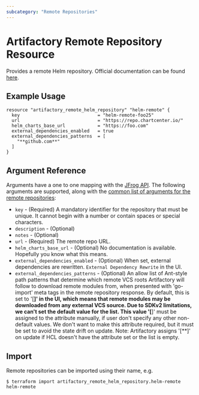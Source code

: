 ```yaml
---
subcategory: "Remote Repositories"
---
```

# Artifactory Remote Repository Resource

Provides a remote Helm repository. 
Official documentation can be found [here](https://www.jfrog.com/confluence/display/JFROG/Kubernetes+Helm+Chart+Repositories).


## Example Usage

```hcl
resource "artifactory_remote_helm_repository" "helm-remote" {
  key                             = "helm-remote-foo25"
  url                             = "https://repo.chartcenter.io/"
  helm_charts_base_url            = "https://foo.com"
  external_dependencies_enabled   = true
  external_dependencies_patterns  = [
    "**github.com**"
  ]
}
```

## Argument Reference

Arguments have a one to one mapping with the [JFrog API](https://www.jfrog.com/confluence/display/RTF/Repository+Configuration+JSON).
The following arguments are supported, along with the [common list of arguments for the remote repositories](remote.md):

* `key` - (Required) A mandatory identifier for the repository that must be unique. It cannot begin with a number or
  contain spaces or special characters.
* `description` - (Optional)
* `notes` - (Optional)
* `url` - (Required) The remote repo URL.
* `helm_charts_base_url` - (Optional) No documentation is available. Hopefully you know what this means.
* `external_dependencies_enabled` - (Optional) When set, external dependencies are rewritten. `External Dependency Rewrite` in the UI.
* `external_dependencies_patterns` - (Optional) An allow list of Ant-style path patterns that determine which remote VCS roots Artifactory will
  follow to download remote modules from, when presented with 'go-import' meta tags in the remote repository response.
  By default, this is set to '[**]' in the UI, which means that remote modules may be downloaded from any external VCS source.
  Due to SDKv2 limitations, we can't set the default value for the list.
  This value '[**]' must be assigned to the attribute manually, if user don't specify any other non-default values.
  We don't want to make this attribute required, but it must be set to avoid the state drift on update. Note: Artifactory assigns
  '[**]' on update if HCL doesn't have the attribute set or the list is empty.

## Import

Remote repositories can be imported using their name, e.g.
```
$ terraform import artifactory_remote_helm_repository.helm-remote helm-remote
```
